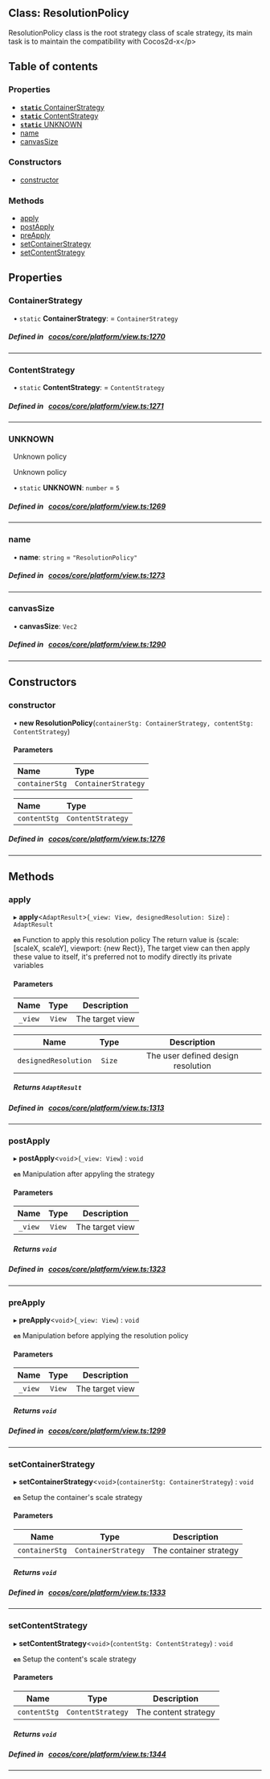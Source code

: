 
## Class: ResolutionPolicy


ResolutionPolicy class is the root strategy class of scale strategy,
its main task is to maintain the compatibility with Cocos2d-x&lt;/p&gt;


<div class="table-of-content">
<h2>Table of contents</h2>


### Properties

- [ **`static`**  ContainerStrategy](#ContainerStrategy)
- [ **`static`**  ContentStrategy](#ContentStrategy)
- [ **`static`**  UNKNOWN](#UNKNOWN)
- [ name](#name)
- [ canvasSize](#canvasSize)

### Constructors

- [ constructor](#constructor)

### Methods

- [ apply](#apply)
- [ postApply](#postApply)
- [ preApply](#preApply)
- [ setContainerStrategy](#setContainerStrategy)
- [ setContentStrategy](#setContentStrategy)
</div>

## Properties


### ContainerStrategy
<div style="margin-left: 10px;">




• `static` **ContainerStrategy**:
  = `ContainerStrategy`
</div>

##### Defined in &nbsp;   [cocos/core/platform/view.ts:1270](https://github.com/cocos-creator/engine/blob/c7bf6b8a9/cocos/core/platform/view.ts#L1270)&nbsp;


___


### ContentStrategy
<div style="margin-left: 10px;">




• `static` **ContentStrategy**:
  = `ContentStrategy`
</div>

##### Defined in &nbsp;   [cocos/core/platform/view.ts:1271](https://github.com/cocos-creator/engine/blob/c7bf6b8a9/cocos/core/platform/view.ts#L1271)&nbsp;


___


### UNKNOWN
<div style="margin-left: 10px;">
Unknown policy



Unknown policy

• `static` **UNKNOWN**:
`number`  = `5`
</div>

##### Defined in &nbsp;   [cocos/core/platform/view.ts:1269](https://github.com/cocos-creator/engine/blob/c7bf6b8a9/cocos/core/platform/view.ts#L1269)&nbsp;


___


### name
<div style="margin-left: 10px;">




•  **name**:
`string`  = `"ResolutionPolicy"`
</div>

##### Defined in &nbsp;   [cocos/core/platform/view.ts:1273](https://github.com/cocos-creator/engine/blob/c7bf6b8a9/cocos/core/platform/view.ts#L1273)&nbsp;


___


### canvasSize
<div style="margin-left: 10px;">




•  **canvasSize**:
 ``Vec2`` 
</div>

##### Defined in &nbsp;   [cocos/core/platform/view.ts:1290](https://github.com/cocos-creator/engine/blob/c7bf6b8a9/cocos/core/platform/view.ts#L1290)&nbsp;


___

<!---->
## Constructors


### constructor
<div style="margin-left: 10px;">

• **new ResolutionPolicy**(`containerStg: ContainerStrategy, contentStg: ContentStrategy`)

#### Parameters
| Name | Type |
| :------ | :------ |
| `containerStg` | `ContainerStrategy` |





| Name | Type |
| :------ | :------ |
| `contentStg` | `ContentStrategy` |





</div>

##### Defined in &nbsp;   [cocos/core/platform/view.ts:1276](https://github.com/cocos-creator/engine/blob/c7bf6b8a9/cocos/core/platform/view.ts#L1276)&nbsp;


---

<!---->
## Methods

### apply
<div style="margin-left: 10px;">

▸   **apply**<`AdaptResult`\>(`_view: View, designedResolution: Size`) : `AdaptResult`




**`en`** Function to apply this resolution policy
The return value is {scale: [scaleX, scaleY], viewport: {new Rect}},
The target view can then apply these value to itself, it's preferred not to modify directly its private variables




<!---->
<!--    #### Returns `AdaptResult` An object contains the scale X/Y values and the viewport rect
-->
<!---->

#### Parameters

| Name | Type | Description |
| :------: | :------: | :------: |
| `_view` | `View` | The target view  |

| Name | Type | Description |
| :------: | :------: | :------: |
| `designedResolution` | `Size` | The user defined design resolution  |



##### Returns `AdaptResult`




</div>

##### Defined in &nbsp;   [cocos/core/platform/view.ts:1313](https://github.com/cocos-creator/engine/blob/c7bf6b8a9/cocos/core/platform/view.ts#L1313)&nbsp;
___
### postApply
<div style="margin-left: 10px;">

▸   **postApply**<`void`\>(`_view: View`) : `void`




**`en`** Manipulation after appyling the strategy




<!---->
<!--    #### Returns `void` -->
<!---->

#### Parameters

| Name | Type | Description |
| :------: | :------: | :------: |
| `_view` | `View` | The target view  |



##### Returns `void`




</div>

##### Defined in &nbsp;   [cocos/core/platform/view.ts:1323](https://github.com/cocos-creator/engine/blob/c7bf6b8a9/cocos/core/platform/view.ts#L1323)&nbsp;
___
### preApply
<div style="margin-left: 10px;">

▸   **preApply**<`void`\>(`_view: View`) : `void`




**`en`** Manipulation before applying the resolution policy




<!---->
<!--    #### Returns `void` -->
<!---->

#### Parameters

| Name | Type | Description |
| :------: | :------: | :------: |
| `_view` | `View` | The target view  |



##### Returns `void`




</div>

##### Defined in &nbsp;   [cocos/core/platform/view.ts:1299](https://github.com/cocos-creator/engine/blob/c7bf6b8a9/cocos/core/platform/view.ts#L1299)&nbsp;
___
### setContainerStrategy
<div style="margin-left: 10px;">

▸   **setContainerStrategy**<`void`\>(`containerStg: ContainerStrategy`) : `void`




**`en`** Setup the container's scale strategy




<!---->
<!--    #### Returns `void` -->
<!---->

#### Parameters

| Name | Type | Description |
| :------: | :------: | :------: |
| `containerStg` | `ContainerStrategy` | The container strategy  |



##### Returns `void`




</div>

##### Defined in &nbsp;   [cocos/core/platform/view.ts:1333](https://github.com/cocos-creator/engine/blob/c7bf6b8a9/cocos/core/platform/view.ts#L1333)&nbsp;
___
### setContentStrategy
<div style="margin-left: 10px;">

▸   **setContentStrategy**<`void`\>(`contentStg: ContentStrategy`) : `void`




**`en`** Setup the content's scale strategy




<!---->
<!--    #### Returns `void` -->
<!---->

#### Parameters

| Name | Type | Description |
| :------: | :------: | :------: |
| `contentStg` | `ContentStrategy` | The content strategy  |



##### Returns `void`




</div>

##### Defined in &nbsp;   [cocos/core/platform/view.ts:1344](https://github.com/cocos-creator/engine/blob/c7bf6b8a9/cocos/core/platform/view.ts#L1344)&nbsp;
___
<!---->



